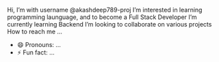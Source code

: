 Hi, I’m with username @akashdeep789-proj
I’m interested in learning programming launguage, and to become a Full Stack Developer
I’m currently learning Backend
I’m looking to collaborate on various projects
How to reach me ...
- 😄 Pronouns: ...
- ⚡ Fun fact: ...

<!---
akashdeep789-proj/akashdeep789-proj is a ✨ special ✨ repository because its `README.md` (this file) appears on your GitHub profile.
You can click the Preview link to take a look at your changes.
--->
